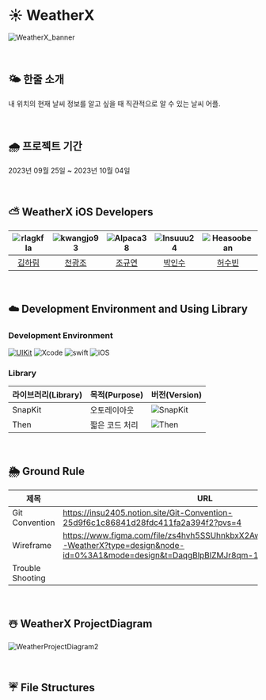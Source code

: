 # ☀️ WeatherX
![WeatherX_banner](https://github.com/Insuuu24/weatherX/assets/117909631/c85fcb86-c8d1-4c85-8f8b-bcc91f0dedd5)

<br>

## 🌤️ 한줄 소개
내 위치의 현재 날씨 정보를 알고 싶을 때 직관적으로 알 수 있는 날씨 어플.

<br>

## 🌧️ 프로젝트 기간
2023년 09월 25일 ~ 2023년 10월 04일

<br>

## ⛅️ WeatherX iOS Developers
|![rlagkfla](https://avatars.githubusercontent.com/u/51162461?v=4&h=150&w=150)|![kwangjo93](https://avatars.githubusercontent.com/u/125628009?v=4&h=150&w=150)|![Alpaca38](https://avatars.githubusercontent.com/u/137505484?v=4&h=150&w=150)|![Insuuu24](https://avatars.githubusercontent.com/u/117909631?v=4&h=150&w=150)|![Heasoobean](https://avatars.githubusercontent.com/u/132876412?v=4&h=150&w=150)|
|:---:|:---:|:---:|:---:|:---:|
|[김하림](https://github.com/rlagkfla)|[천광조](https://github.com/kwangjo93)|[조규연](https://github.com/Alpaca38)|[박인수](https://github.com/Insuuu24)|[허수빈](https://github.com/Heasoobean)|

<br>

## ☁️ Development Environment and Using Library
### Development Environment

[![UIKit](https://img.shields.io/badge/UIKit-iOS-black.svg?style=square)](https://swift.org) ![Xcode](https://img.shields.io/badge/Xcode-15.0-blue) ![swift](https://img.shields.io/badge/swift-5.9.0-orange) ![iOS](https://img.shields.io/badge/iOS-15.0-yellow)

### Library

| 라이브러리(Library) | 목적(Purpose)            | 버전(Version)                                                |
| ------------------- | ------------------------ | ------------------------------------------------------------ |
| SnapKit             | 오토레이아웃             | ![SnapKit](https://img.shields.io/badge/SnapKit-5.6.0-skyblue) |
| Then                | 짧은 코드 처리           | ![Then](https://img.shields.io/badge/Then-3.0.0-white) |

<br>

## 🌦️ Ground Rule
| 제목           | URL                                                                             |
| ------------- | ---------------------------------------------------------------------------------------------------------------------------- |
| Git Convention| https://insu2405.notion.site/Git-Convention-25d9f6c1c86841d28fdc411fa2a394f2?pvs=4 |
| Wireframe | https://www.figma.com/file/zs4hvh5SSUhnkbxX2AwcxB/17%EC%A1%B0-WeatherX?type=design&node-id=0%3A1&mode=design&t=DaqgBlpBlZMJr8qm-1 |
|Trouble Shooting||

<br>

## ☃️ WeatherX ProjectDiagram
![WeatherProjectDiagram2](https://github.com/Insuuu24/weatherX/assets/117909631/c7403e1f-eb99-4406-84e0-72b89e9aa32b)

<br>

## ☔️ File Structures
